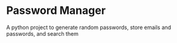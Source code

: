 # Password Manager
A python project to generate random passwords, store emails and passwords, and search them
